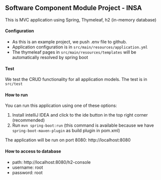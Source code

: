## Software Component Module Project - INSA
This is MVC application using Spring, Thymeleaf, h2 (in-memory database)

#### Configuration
- As this is an example project, we push .env file to github.
- Application configuration is in `src/main/resources/application.yml`
- The thymeleaf pages in `src/main/resources/templates` will be automatically resolved by spring boot

#### Test
We test the CRUD functionality for all application models. The test is in `src/test`

#### How to run
You can run this application using one of these options:
1. Install intelliJ IDEA and click to the ide button in the top right corner (recommended)
2. Run `mvn spring-boot:run` (this command is available because we have `spring-boot-maven-plugin` as build plugin in pom.xml)

The application will be run on port 8080: http://localhost:8080

#### How to access to database
- path: http://localhost:8080/h2-console
- username: root
- password: root